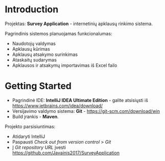 # Introduction 
Projektas: **Survey Application** - internetinių apklausų rinkimo sistema. 

Pagrindinis sistemos planuojamas funkcionalumas:
- Naudotojų valdymas
- Apklausų kūrimas
- Apklausų atsakymo surinkimas
- Ataskaitų sudarymas
- Apklausos ir atsakymų importavimas iš Excel failo

# Getting Started
- Pagrindinė IDE: **IntelliJ IDEA Ultimate Edition** - galite atsisiųsti iš https://www.jetbrains.com/idea/download/
- Versijavimo valdymo sistema: **Git** - https://git-scm.com/download/win
- Build įrankis - **Maven**.

Projekto parsisiuntimas:
- Atidaryti IntelliJ
- Paspausti *Check out from version control* > *Git*
- Į *Git repository URL* įvesti https://github.com/Javainis2017/SurveyApplication
